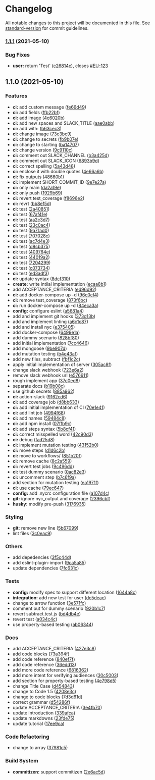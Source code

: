 # Changelog

All notable changes to this project will be documented in this file. See [standard-version](https://github.com/conventional-changelog/standard-version) for commit guidelines.

### [1.1.1](https://github.com/ralphcasipe1/shift-left-testing/compare/v1.1.0...v1.1.1) (2021-05-10)


### Bug Fixes

* **user:** return 'Test' ([c26814c](https://github.com/ralphcasipe1/shift-left-testing/commit/c26814c20654030a81709403008992294e414986)), closes [#EU-123](https://github.com/ralphcasipe1/shift-left-testing/issues/EU-123)

## 1.1.0 (2021-05-10)


### Features

* **ci:** add custom message ([fe66d49](https://github.com/ralphcasipe1/shift-left-testing/commit/fe66d49213691e6321b2e629162f0ef6d35be6d7))
* **ci:** add fields ([ffb22bf](https://github.com/ralphcasipe1/shift-left-testing/commit/ffb22bf271f7e21e6f15d0135618977acc29ba6a))
* **ci:** add image ([4c6020b](https://github.com/ralphcasipe1/shift-left-testing/commit/4c6020b63ebe7a579ca4825c1267f4c03b012fdb))
* **ci:** add new spaces and SLACK_TITLE ([aae0abb](https://github.com/ralphcasipe1/shift-left-testing/commit/aae0abb5dfa2793c80cd592495a7a429eca4c17f))
* **ci:** add with: ([b63cec3](https://github.com/ralphcasipe1/shift-left-testing/commit/b63cec3dfd63e876d171474c56da19e6f9e73c27))
* **ci:** change image ([73c3bc9](https://github.com/ralphcasipe1/shift-left-testing/commit/73c3bc9266f7b0e61e90acc98d5d4e66ced67419))
* **ci:** change to secrets ([fb9b07e](https://github.com/ralphcasipe1/shift-left-testing/commit/fb9b07eb070d2e5139b35862b1bedc118f3286e4))
* **ci:** change to starting ([ba14707](https://github.com/ralphcasipe1/shift-left-testing/commit/ba1470709aeafae3d57b8205ebd1e65f7f6d124d))
* **ci:** change version ([9c9110c](https://github.com/ralphcasipe1/shift-left-testing/commit/9c9110cd506c5eaa680c55d1822ca4266b9d7798))
* **ci:** comment out SLACK_CHANNEL ([b3a425d](https://github.com/ralphcasipe1/shift-left-testing/commit/b3a425d861999a7fe21fb2af8ff32192afd36786))
* **ci:** comment out SLACK_ICON ([6893b9d](https://github.com/ralphcasipe1/shift-left-testing/commit/6893b9d962e75a3f6c0ecd0a8f167bcfbd4d6432))
* **ci:** correct spelling ([5a43d48](https://github.com/ralphcasipe1/shift-left-testing/commit/5a43d485b31bc9bb5f20adb64d67cdcb794fe53f))
* **ci:** enclose it with double quotes ([4e66a6b](https://github.com/ralphcasipe1/shift-left-testing/commit/4e66a6b6a359e670571cb6fa715759968367793c))
* **ci:** fix outputs ([48660b1](https://github.com/ralphcasipe1/shift-left-testing/commit/48660b11d228a10186840f61675c13140a667cb1))
* **ci:** implement SHORT_COMMIT_ID ([9e7e27a](https://github.com/ralphcasipe1/shift-left-testing/commit/9e7e27a36349c31a1ab279ff24ce2d952e18f3ca))
* **ci:** only main ([da2a19e](https://github.com/ralphcasipe1/shift-left-testing/commit/da2a19ef1a0f0d2f6eda93a748608e694520242c))
* **ci:** only push ([1929b69](https://github.com/ralphcasipe1/shift-left-testing/commit/1929b695f03aacafc44a68375dd3a6e5aaee2bfa))
* **ci:** revert test_coverage ([f8696e2](https://github.com/ralphcasipe1/shift-left-testing/commit/f8696e22147be66c38e800a321ef043e5f1efd8f))
* **ci:** revrt ([bb8ef5d](https://github.com/ralphcasipe1/shift-left-testing/commit/bb8ef5de9de651485def797aac1761b70ed7a0d4))
* **ci:** test ([2a40851](https://github.com/ralphcasipe1/shift-left-testing/commit/2a408519e5985cfa5362771dd7b94dd4be69658f))
* **ci:** test ([67af41e](https://github.com/ralphcasipe1/shift-left-testing/commit/67af41ed17972da1da5860cb4d2ffde3e5b1782d))
* **ci:** test ([aa2c3d7](https://github.com/ralphcasipe1/shift-left-testing/commit/aa2c3d7a8d2b7d597ce2b736b2ec0f0632be31a2))
* **ci:** test ([23c0ac4](https://github.com/ralphcasipe1/shift-left-testing/commit/23c0ac4916b68ec060d9e03a662dd595b31d6228))
* **ci:** test ([9a71ad0](https://github.com/ralphcasipe1/shift-left-testing/commit/9a71ad005654f86c4f4d3586513cbe4957e61f0f))
* **ci:** test ([707028c](https://github.com/ralphcasipe1/shift-left-testing/commit/707028c11cf0dd804f883c6d3aa44d8bcb03de18))
* **ci:** test ([ac7d4e3](https://github.com/ralphcasipe1/shift-left-testing/commit/ac7d4e3d3793c73aa8f7f15f9aacd82b30c4ec09))
* **ci:** test ([d8cb375](https://github.com/ralphcasipe1/shift-left-testing/commit/d8cb3755c960c0b87a22d2ed96b9924b6bd853b4))
* **ci:** test ([409764e](https://github.com/ralphcasipe1/shift-left-testing/commit/409764e294ddd367c40bf6e97b0a3711f145006e))
* **ci:** test ([44019a2](https://github.com/ralphcasipe1/shift-left-testing/commit/44019a2f8865fe3a0847aab7b791e17060c5e5f2))
* **ci:** test ([7204299](https://github.com/ralphcasipe1/shift-left-testing/commit/7204299838ba23b851bf4a52428321e8768a3791))
* **ci:** test ([c073734](https://github.com/ralphcasipe1/shift-left-testing/commit/c073734922fd440904f614da092439ed0722736f))
* **ci:** test ([ed3adf3](https://github.com/ralphcasipe1/shift-left-testing/commit/ed3adf3bd3ea526d42ef0067c1a1fa85a766dace))
* **ci:** update syntax ([8dcf310](https://github.com/ralphcasipe1/shift-left-testing/commit/8dcf3109a1166e72bab8345e3682fa9a84c73ae9))
* **create:** write intiial implementation ([ecaa8b1](https://github.com/ralphcasipe1/shift-left-testing/commit/ecaa8b11a71482c54b8f0594801422de7d4b0793))
* add ACCEPTANCE_CRITERIA ([ed96d92](https://github.com/ralphcasipe1/shift-left-testing/commit/ed96d9274849ae95fd2c88d1d7fad32b2ffa1bb1))
* **ci:** add docker-compose up -d ([96c0cf4](https://github.com/ralphcasipe1/shift-left-testing/commit/96c0cf427f80f8d7314812215aa4eb6196db8460))
* **ci:** remove test_coverage ([873f6bc](https://github.com/ralphcasipe1/shift-left-testing/commit/873f6bc6715a8edf65768614a561c615b26eefb1))
* **ci:** run docker-compose up -d ([84eca3a](https://github.com/ralphcasipe1/shift-left-testing/commit/84eca3aca7279eea0aef5ce5c5dd3811af2274ce))
* **config:** configure eslint ([a5681a4](https://github.com/ralphcasipe1/shift-left-testing/commit/a5681a4ed5b54803a48ff161f091f6a11d81bcb4))
* add and implement git hooks ([373d13b](https://github.com/ralphcasipe1/shift-left-testing/commit/373d13bbc724606f997124738ae7e5f627ac6129))
* add and implement linting ([a6c1c87](https://github.com/ralphcasipe1/shift-left-testing/commit/a6c1c874a99f1a393440d578e57b2adc8eb26ecf))
* add and install nyc ([e375405](https://github.com/ralphcasipe1/shift-left-testing/commit/e375405587f571b7be31c471164e19c0c9809242))
* add docker-compose ([6499e1a](https://github.com/ralphcasipe1/shift-left-testing/commit/6499e1a268a30215a03580f1ef942d2438091027))
* add dummy scenario ([828bf80](https://github.com/ralphcasipe1/shift-left-testing/commit/828bf80d09f7cfb5c87326bad2c02a8e2186fd94))
* add initial implementation ([7cc4646](https://github.com/ralphcasipe1/shift-left-testing/commit/7cc4646ecac1c1dbf5ab5eb8b32bcd51ee97b2d0))
* add mongoose ([9be907d](https://github.com/ralphcasipe1/shift-left-testing/commit/9be907d281819040bfc902739c01536e14b6a164))
* add mutation testing ([b4e43af](https://github.com/ralphcasipe1/shift-left-testing/commit/b4e43aff410902eb5ed919d62c0d1dacae349bd9))
* add new files, subtract ([fbf1c2c](https://github.com/ralphcasipe1/shift-left-testing/commit/fbf1c2cd89d6225585ba431d6209d9cda503c4e0))
* apply initial implementation of server ([305ac8f](https://github.com/ralphcasipe1/shift-left-testing/commit/305ac8fdaeb0f5c378153f837917fd142d45745d))
* change slack webhook ([723e6a2](https://github.com/ralphcasipe1/shift-left-testing/commit/723e6a27d8f5ec8170af58eb2932d633921a0893))
* remove slack webhook url ([e576611](https://github.com/ralphcasipe1/shift-left-testing/commit/e576611a4e096cc75cf20ff1e85ae9810618c1db))
* rough implement app ([37c0ed8](https://github.com/ralphcasipe1/shift-left-testing/commit/37c0ed834981cd98479c955f945309d335876325))
* separate docs ([b19b08c](https://github.com/ralphcasipe1/shift-left-testing/commit/b19b08cf558d98bb24b743dc17b5e3f0a1ddb7be))
* use github secrets ([885a962](https://github.com/ralphcasipe1/shift-left-testing/commit/885a96288a69ecc122aab9e39b28051b1277e3be))
* **ci:** action-slack ([9162cd6](https://github.com/ralphcasipe1/shift-left-testing/commit/9162cd69e159304abc166c7e2e71424abedb9681))
* **ci:** add coverage job ([d8bb633](https://github.com/ralphcasipe1/shift-left-testing/commit/d8bb633853d0abcb0c87d6f7a904ec7dcea0dd76))
* **ci:** add initial implementation of CI ([70e1e41](https://github.com/ralphcasipe1/shift-left-testing/commit/70e1e41961c535d2508aa90ead40bb4125b9e9f8))
* **ci:** add lint job ([4994f68](https://github.com/ralphcasipe1/shift-left-testing/commit/4994f689d3be49df75eb506e06041957303a62ef))
* **ci:** add names ([59484c8](https://github.com/ralphcasipe1/shift-left-testing/commit/59484c8781ce25c0faf57fff6415b45bea1f3a0c))
* **ci:** add npm install ([07ffb9c](https://github.com/ralphcasipe1/shift-left-testing/commit/07ffb9ca0408608bc4ca25eaf318e9653e57756a))
* **ci:** add steps syntax ([5b8cf41](https://github.com/ralphcasipe1/shift-left-testing/commit/5b8cf414c50c6cdfa824606994f44303a489caed))
* **ci:** correct misspelled word ([42c90d3](https://github.com/ralphcasipe1/shift-left-testing/commit/42c90d35f3e69b7009b3d19b8239913a71846a8f))
* **ci:** debug ([fad25d8](https://github.com/ralphcasipe1/shift-left-testing/commit/fad25d8a762860488d6fd3f620ac4a65e0245491))
* **ci:** implement mutation testing ([43152b0](https://github.com/ralphcasipe1/shift-left-testing/commit/43152b00de835cd40558034c0175a7e61191180b))
* **ci:** move steps ([d1d6c2b](https://github.com/ralphcasipe1/shift-left-testing/commit/d1d6c2b03136c80708164ef643ccc42965ca259f))
* **ci:** move to workflows/ ([851b20f](https://github.com/ralphcasipe1/shift-left-testing/commit/851b20f64088d2ab1c9597b288f3915e720fa1b3))
* **ci:** remove cache ([8c2a559](https://github.com/ralphcasipe1/shift-left-testing/commit/8c2a559f04987b82773970edfa27b519ba1d0f0e))
* **ci:** revert test jobs ([9c496dd](https://github.com/ralphcasipe1/shift-left-testing/commit/9c496dd3ddfa05c5d2341edb32afa1f309933d4f))
* **ci:** test dummy scenario ([0ac82e3](https://github.com/ralphcasipe1/shift-left-testing/commit/0ac82e30fe42fdf5b14fc2227b8229e2b0000d5b))
* **ci:** uncomment step ([b7c6f9a](https://github.com/ralphcasipe1/shift-left-testing/commit/b7c6f9a5f909dd0a64d1262832b917cb9eccf996))
* add section for mutation testing ([ea1971f](https://github.com/ralphcasipe1/shift-left-testing/commit/ea1971fe8f41e958fa68cfc1970dca8e2d8fc309))
* **ci:** use cache ([79ec647](https://github.com/ralphcasipe1/shift-left-testing/commit/79ec647515ca25dcd271f5bfccaf2f178029c85f))
* **config:** add .nycrc configuration file ([a107d4c](https://github.com/ralphcasipe1/shift-left-testing/commit/a107d4c79013d9b6139a55cae20def3988c37eed))
* **git:** ignore nyc_output and coverage ([2396cbf](https://github.com/ralphcasipe1/shift-left-testing/commit/2396cbf066b3b1a090505e798b54529af73db185))
* **husky:** modify pre-push ([3176935](https://github.com/ralphcasipe1/shift-left-testing/commit/3176935be3232ad68563e221926f59b107e4aaae))


### Styling

* **git:** remove new line ([5b67099](https://github.com/ralphcasipe1/shift-left-testing/commit/5b67099a26b2f922dd7849ac7f0796c1455b7d93))
* lint files ([3c0eac9](https://github.com/ralphcasipe1/shift-left-testing/commit/3c0eac95dda07479c719299e5e09d471fffce612))


### Others

* add depedencies ([3f5c44d](https://github.com/ralphcasipe1/shift-left-testing/commit/3f5c44d1f72bb64031c96ac4211ae837c8be5fcb))
* add eslint-plugin-import ([9ca5a85](https://github.com/ralphcasipe1/shift-left-testing/commit/9ca5a8545e4d2363170fdab1cdc4785a6dd5058e))
* update dependencies ([7fc631c](https://github.com/ralphcasipe1/shift-left-testing/commit/7fc631c6d4d68cd8816f5d406173ba705ea8bb7c))


### Tests

* **config:** modify spec to support different location ([1644a8c](https://github.com/ralphcasipe1/shift-left-testing/commit/1644a8cd8e32f02161d6762baf1eabfebcfe58fb))
* **integration:** add new test for user ([dc5deac](https://github.com/ralphcasipe1/shift-left-testing/commit/dc5deac5b97afd00f957d63dd505f850c671a3d9))
* change to arrow function ([3e571fc](https://github.com/ralphcasipe1/shift-left-testing/commit/3e571fc608d0b0b74bdcfde380c08406f195f967))
* comment out for dummy scenario ([920b1c7](https://github.com/ralphcasipe1/shift-left-testing/commit/920b1c704da72e0adb8ad2518dbc86d745235b2f))
* revert subtract.test.js ([bd4db4e](https://github.com/ralphcasipe1/shift-left-testing/commit/bd4db4e7c230b3e08b210d1da7cdef621f3f8bae))
* revert test ([a034c4c](https://github.com/ralphcasipe1/shift-left-testing/commit/a034c4c34e4796a5a094b5c19219600d08b184d3))
* use property-based testing ([ab06344](https://github.com/ralphcasipe1/shift-left-testing/commit/ab06344387c7d256e51608b3cdabdc9ea4eb046e))


### Docs

* add ACCEPTANCE_CRITERIA ([427e3c8](https://github.com/ralphcasipe1/shift-left-testing/commit/427e3c8279281cfd38cbcb8234133d89ea986cae))
* add code blocks ([73a394f](https://github.com/ralphcasipe1/shift-left-testing/commit/73a394fb941e859a5be55a1933f4f29a45b7d6da))
* add code reference ([840ef7f](https://github.com/ralphcasipe1/shift-left-testing/commit/840ef7ffe1a50db3e295af3c522ba91601a6b029))
* add code reference ([36edd13](https://github.com/ralphcasipe1/shift-left-testing/commit/36edd138a984423474c33df3e55599bbb664e2b3))
* add more code reference ([6816362](https://github.com/ralphcasipe1/shift-left-testing/commit/6816362ece20c7faaa37feb144e7f3ae25ec79ea))
* add more intent for verifying audiences ([30c5003](https://github.com/ralphcasipe1/shift-left-testing/commit/30c50036c06041a153e7e0d906531f2e68eb3962))
* add section for property-based testing ([4e798d5](https://github.com/ralphcasipe1/shift-left-testing/commit/4e798d5a1e993eedd6ddced5f71d501b7cfbbfa9))
* change Title Case ([d454843](https://github.com/ralphcasipe1/shift-left-testing/commit/d45484397c2ae27df3522141ebeaa4a993386626))
* change to Code 1.5 ([4208e3c](https://github.com/ralphcasipe1/shift-left-testing/commit/4208e3c4ef1caebf67babda14cade39d16163faf))
* change to code blocks ([7d3d61d](https://github.com/ralphcasipe1/shift-left-testing/commit/7d3d61db3771309192ea952c0f17c794b2c61557))
* correct grammar ([d54286f](https://github.com/ralphcasipe1/shift-left-testing/commit/d54286fca73f13e0acbe259d97b4c3d1937b2d96))
* update ACCEPTANCE_CRITERIA ([3e4fb70](https://github.com/ralphcasipe1/shift-left-testing/commit/3e4fb705332ae97de3615f1531887fa7a9f15ffd))
* update introduction ([339afca](https://github.com/ralphcasipe1/shift-left-testing/commit/339afcac4de85397589fc0a4a8bb184dcb80b631))
* update markdowns ([23fde75](https://github.com/ralphcasipe1/shift-left-testing/commit/23fde754f46dc450da39c9a4104d70fd5a37d5d2))
* update tutorial ([17ee9ca](https://github.com/ralphcasipe1/shift-left-testing/commit/17ee9cafdcbda1178a3417d5ac82c9c525032ab8))


### Code Refactoring

* change to array ([37981c5](https://github.com/ralphcasipe1/shift-left-testing/commit/37981c52f66f1098986d4bb614197ff1fb4c7bca))


### Build System

* **commitizen:** support commitizen ([2e6ac5d](https://github.com/ralphcasipe1/shift-left-testing/commit/2e6ac5d07a8309af5ca7c9db3818f36a03f812ce))
